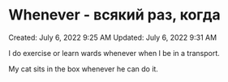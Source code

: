# Whenever - всякий раз, когда

Created: July 6, 2022 9:25 AM
Updated: July 6, 2022 9:31 AM

I do exercise or learn wards whenever when I be in a transport.

My cat sits in the box whenever he can do it.